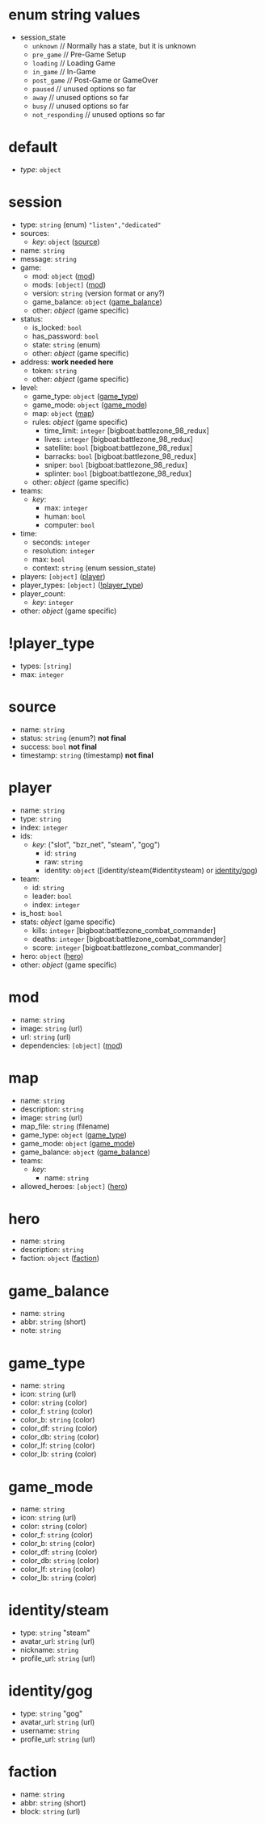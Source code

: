 # enum string values
* session_state
  * `unknown` // Normally has a state, but it is unknown
  * `pre_game` // Pre-Game Setup
  * `loading` // Loading Game
  * `in_game` // In-Game
  * `post_game` // Post-Game or GameOver
  * `paused` // unused options so far
  * `away` // unused options so far
  * `busy` // unused options so far
  * `not_responding` // unused options so far

# default
* *type*: `object`

# session
* type: `string` (enum) `"listen","dedicated"`
* sources:
   * *key*: `object` ([source](#source))
* name: `string`
* message: `string`
* game:
  * mod: `object` ([mod](#mod))
  * mods: `[object]` ([mod](#mod))
  * version: `string` (version format or any?)
  * game_balance: `object` ([game_balance](#game_balance))
  * other: *object* (game specific)
* status:
  * is_locked: `bool`
  * has_password: `bool`
  * state: `string` (enum)
  * other: *object* (game specific)
* address: **work needed here**
  * token: `string`
  * other: *object* (game specific)
* level:
  * game_type: `object` ([game_type](#game_type))
  * game_mode: `object` ([game_mode](#game_mode))
  * map: `object` ([map](#map))
  * rules: *object* (game specific)
    * time_limit: `integer` [bigboat:battlezone_98_redux]
    * lives: `integer` [bigboat:battlezone_98_redux]
    * satellite: `bool` [bigboat:battlezone_98_redux]
    * barracks: `bool` [bigboat:battlezone_98_redux]
    * sniper: `bool` [bigboat:battlezone_98_redux]
    * splinter: `bool` [bigboat:battlezone_98_redux]
  * other: *object* (game specific)
* teams:
  * *key*:
    * max: `integer`
    * human: `bool`
    * computer: `bool`
* time:
  * seconds: `integer`
  * resolution: `integer`
  * max: `bool`
  * context: `string` (enum session_state)
* players: `[object]` ([player](#player))
* player_types: `[object]` ([!player_type](#player_type))
* player_count:
  * *key*: `integer`
* other: *object* (game specific)

# !player_type
  * types: `[string]`
  * max: `integer`

# source
* name: `string`
* status: `string` (enum?) **not final**
* success: `bool` **not final**
* timestamp: `string` (timestamp) **not final**

# player
* name: `string`
* type: `string`
* index: `integer`
* ids:
  * *key*: ("slot", "bzr_net", "steam", "gog")
    * id: `string`
	* raw: `string`
	* identity: `object` ([identity/steam(#identitysteam) or [identity/gog](#identitygog))
* team:
  * id: `string`
  * leader: `bool`
  * index: `integer`
* is_host: `bool`
* stats: *object* (game specific)
  * kills: `integer` [bigboat:battlezone_combat_commander]
  * deaths: `integer` [bigboat:battlezone_combat_commander]
  * score: `integer` [bigboat:battlezone_combat_commander]
* hero: `object` ([hero](#hero))
* other: *object* (game specific)

# mod
* name: `string`
* image: `string` (url)
* url: `string` (url)
* dependencies: `[object]` ([mod](#mod))

# map
* name: `string`
* description: `string`
* image: `string` (url)
* map_file: `string` (filename)
* game_type: `object` ([game_type](#game_type))
* game_mode: `object` ([game_mode](#game_mode))
* game_balance: `object` ([game_balance](#game_balance))
* teams:
  * *key*:
    * name: `string`
* allowed_heroes: `[object]` ([hero](#hero))

# hero
* name: `string`
* description: `string`
* faction: `object` ([faction](#faction))

# game_balance
* name: `string`
* abbr: `string` (short)
* note: `string`

# game_type
* name: `string`
* icon: `string` (url)
* color: `string` (color)
* color_f: `string` (color)
* color_b: `string` (color)
* color_df: `string` (color)
* color_db: `string` (color)
* color_lf: `string` (color)
* color_lb: `string` (color)

# game_mode
* name: `string`
* icon: `string` (url)
* color: `string` (color)
* color_f: `string` (color)
* color_b: `string` (color)
* color_df: `string` (color)
* color_db: `string` (color)
* color_lf: `string` (color)
* color_lb: `string` (color)

# identity/steam
* type: `string` "steam"
* avatar_url: `string` (url)
* nickname: `string`
* profile_url: `string` (url)

# identity/gog
* type: `string` "gog"
* avatar_url: `string` (url)
* username: `string`
* profile_url: `string` (url)

# faction
* name: `string`
* abbr: `string` (short)
* block: `string` (url)
